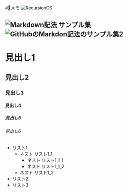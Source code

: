 #📝メモ
![RecursionCS](https://recursionist.io/dashboard)

![Markdown記法 サンプル集](https://qiita.com/tbpgr/items/989c6badefff69377da7)
![GitHubのMarkdon記法のサンプル集2](https://zenn.dev/softoika/scraps/8d361407128904)
-----------
# 見出し1
## 見出し2
### 見出し3
#### 見出し4
##### 見出し5
###### 見出し6

- リスト1
    - ネスト リスト1_1
        - ネスト リスト1_1_1
        - ネスト リスト1_1_2
    - ネスト リスト1_2
- リスト2
- リスト3

